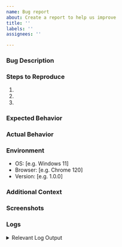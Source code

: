 ```yaml
---
name: Bug report
about: Create a report to help us improve
title: ''
labels: ''
assignees: ''

---
```


### Bug Description
<!-- A clear and concise description of the bug -->

### Steps to Reproduce
1. 
2. 
3. 

### Expected Behavior
<!-- What you expected to happen -->

### Actual Behavior
<!-- What actually happened -->

### Environment
- OS: [e.g. Windows 11]
- Browser: [e.g. Chrome 120]
- Version: [e.g. 1.0.0]

### Additional Context
<!-- Add any other context about the problem here -->

### Screenshots
<!-- If applicable, add screenshots to help explain your problem -->

### Logs
<details>
<summary>Relevant Log Output</summary>
